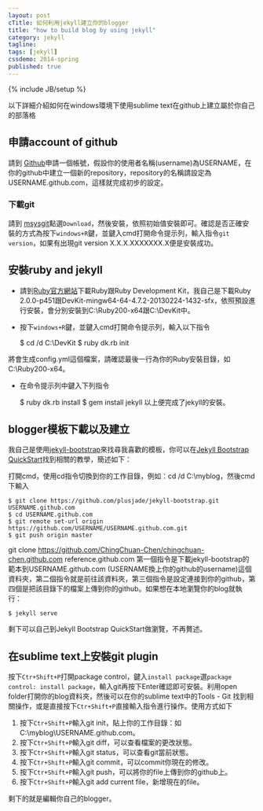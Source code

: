 ```yaml
---
layout: post
cTitle: 如何利用jekyll建立你的blogger
title: "how to build blog by using jekyll"
category: jekyll
tagline:
tags: [jekyll]
cssdemo: 2014-spring
published: true
---
```

{% include JB/setup %}

以下詳細介紹如何在windows環境下使用sublime text在github上建立屬於你自己的部落格

## 申請account of github
請到 [Github](https://github.com/)申請一個帳號，假設你的使用者名稱(username)為USERNAME，在你的github中建立一個新的repository，repository的名稱請設定為USERNAME.github.com，這樣就完成初步的設定。
<!-- more -->

### 下載git
請到 [msysgit](http://msysgit.github.io/)點選`Download`，然後安裝，依照初始值安裝即可。確認是否正確安裝的方式為按下`windows+R`鍵，並鍵入cmd打開命令提示列，輸入指令`git version`，如果有出現git version X.X.X.XXXXXXX.X便是安裝成功。

## 安裝ruby and jekyll
- 請到[Ruby官方網站](http://rubyinstaller.org/downloads/)下載Ruby跟Ruby Development Kit，我自己是下載Ruby 2.0.0-p451跟DevKit-mingw64-64-4.7.2-20130224-1432-sfx，依照預設進行安裝，會分別安裝到C:\Ruby200-x64跟C:\DevKit中。
- 按下`windows+R`鍵，並鍵入cmd打開命令提示列，輸入以下指令

    $ cd /d C:\DevKit
    $ ruby dk.rb init

將會生成config.yml這個檔案，請確認最後一行為你的Ruby安裝目錄，如C:\Ruby200-x64。
- 在命令提示列中鍵入下列指令

    $ ruby dk.rb install
    $ gem install jekyll
以上便完成了jekyll的安裝。

## blogger模板下載以及建立
我自己是使用[jekyll-bootstrap](http://jekyllbootstrap.com/)來找尋我喜歡的模板，你可以在[Jekyll Bootstrap QuickStart](http://jekyllbootstrap.com/usage/jekyll-quick-start.html)找到相關的教學，簡述如下：

打開cmd，使用cd指令切換到你的工作目錄，例如：cd /d C:\myblog，然後cmd下輸入

    $ git clone https://github.com/plusjade/jekyll-bootstrap.git USERNAME.github.com
    $ cd USERNAME.github.com
    $ git remote set-url origin https://github.com/USERNAME/USERNAME.github.com.git
    $ git push origin master
git clone https://github.com/ChingChuan-Chen/chingchuan-chen.github.com reference.github.com
第一個指令是下載jekyll-bootstrap的範本到USERNAME.github.com (USERNAME換上你的github的username)這個資料夾，第二個指令就是前往該資料夾，第三個指令是設定連接到你的github，第四個是把該目錄下的檔案上傳到你的github。如果想在本地瀏覽你的blog就執行：

    $ jekyll serve

剩下可以自己到Jekyll Bootstrap QuickStart做瀏覽，不再贅述。

## 在sublime text上安裝git plugin
按下`Ctr+Shift+P`打開package control，鍵入`install package`選`package control: install package`，輸入git再按下Enter確認即可安裝。利用open folder打開你的blog資料夾，然後可以在你的sublime text中的Tools - Git 找到相關操作，或是直接按下`Ctr+Shift+P`直接輸入指令進行操作。使用方式如下


1. 按下`Ctr+Shift+P`輸入git init，貼上你的工作目錄：如C:\myblog\USERNAME.github.com。
2. 按下`Ctr+Shift+P`輸入git diff，可以查看檔案的更改狀態。
3. 按下`Ctr+Shift+P`輸入git status，可以查看git當前狀態。
4. 按下`Ctr+Shift+P`輸入git commit，可以commit你現在的修改。
5. 按下`Ctr+Shift+P`輸入git push，可以將你的file上傳到你的github上。
6. 按下`Ctr+Shift+P`輸入git add current file，新增現在的file。

剩下的就是編輯你自己的blogger。
